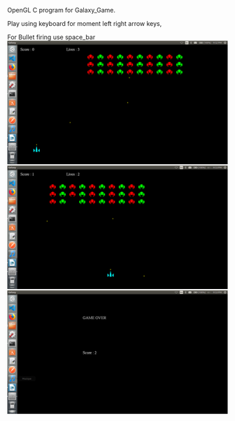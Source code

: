OpenGL C program for Galaxy_Game.

Play using keyboard for moment left right arrow keys,

For Bullet firing use space_bar
![Screenshoot](Images/1.png)
![Screenshoot](Images/2.png)
![Screenshoot](Images/3.png)

